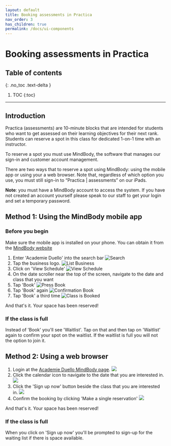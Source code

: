 ```yaml
---
layout: default
title: Booking assessments in Practica 
nav_order: 3
has_children: true
permalink: /docs/ui-components
---
```

# Booking assessments in Practica

## Table of contents
{: .no_toc .text-delta }

1. TOC
{:toc}

---

## Introduction
Practica (assessments) are 10-minute blocks that are intended for students who want to get assessed on their learning
objectives for their next rank. Students can reserve a spot in this class for dedicated 1-on-1 time with an instructor.

To reserve a spot you must use MindBody, the software that manages our sign-in and customer account management.

There are two ways that to reserve a spot using MindBody: using the mobile app or using your a web browser.
Note that, regardless of which option you use, you must still sign-in to “Practica | assessments” on our iPads.

**Note**: you must have a MindBody account to access the system. If you have not created an account yourself please speak
to our staff to get your login and set a temporary password.
 
## Method 1: Using the MindBody mobile app

### Before you begin
Make sure the mobile app is installed on your phone. You can obtain it from the [MindBody website](https://mindbody.io/)

1. Enter 'Academie Duello' into the search bar
![Search](https://github.com/clintonbf/Lynns-and-Clints-doc-project/blob/gh-pages/assets/images/practica-mobile-1.png?raw=true)
2. Tap the business logo.
![List Business](https://github.com/clintonbf/Lynns-and-Clints-doc-project/blob/gh-pages/assets/images/practica-desktop-2.png?raw=true)
3. Click on 'View Schedule'
![View Schedule](https://github.com/clintonbf/Lynns-and-Clints-doc-project/blob/gh-pages/assets/images/practica-mobile-3.png?raw=true)
4. On the date scroller near the top of the screen, navigate to the date and class that you want
5. Tap 'Book'
![Press Book](https://github.com/clintonbf/Lynns-and-Clints-doc-project/blob/gh-pages/assets/images/practica-mobile-5.png?raw=true)
6. Tap 'Book' again
![Confirmation Book](https://github.com/clintonbf/Lynns-and-Clints-doc-project/blob/gh-pages/assets/images/practica-mobile-6.png?raw=true)
7. Tap 'Book' a third time
![Class is Booked](https://github.com/clintonbf/Lynns-and-Clints-doc-project/blob/gh-pages/assets/images/practica-mobile-end.png?raw=true)
  
And that's it. Your space has been reserved!
 
### If the class is full
Instead of 'Book' you'll see 'Waitlist'. Tap on that and then tap on 'Waitlist' again to confirm your spot on the waitlist.
If the waitlist is full you will not the option to join it.
 
## Method 2: Using a web browser

1. Login at the [Academie Duello MindBody page](https://clients.mindbodyonline.com/ASP/su1.asp?studioid=154406
). 
![](https://github.com/clintonbf/Lynns-and-Clints-doc-project/blob/gh-pages/assets/images/practica-desktop-1.png?raw=true)
2. Click the calendar icon to navigate to the date that you are interested in.
![](https://github.com/clintonbf/Lynns-and-Clints-doc-project/blob/gh-pages/assets/images/practica-desktop-2.png?raw=true)
3. Click the 'Sign up now' button beside the class that you are interested in.
![](https://github.com/clintonbf/Lynns-and-Clints-doc-project/blob/gh-pages/assets/images/practica-desktop-3.png?raw=true)
4. Confirm the booking by clicking 'Make a single reservation'
![](https://github.com/clintonbf/Lynns-and-Clints-doc-project/blob/gh-pages/assets/images/practica-desktop-4.png?raw=true)

And that's it. Your space has been reserved!

### If the class is full
When you click on 'Sign up now' you'll be prompted to sign-up for the waiting list if there is space available.
